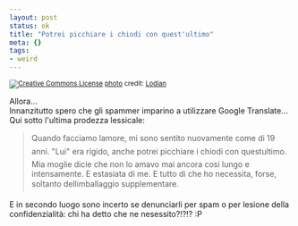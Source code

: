 ```yaml
--- 
layout: post
status: ok
title: "Potrei picchiare i chiodi con quest'ultimo"
meta: {}
tags: 
- weird
---
```

<a href="http://www.flickr.com/photos/7685019@N04/2266401268/" title="" target="_blank"><img src="http://farm3.static.flickr.com/2399/2266401268_c5191649ae.jpg" alt="" border="0" /></a>  
<small><a href="http://www.photodropper.com/creative-commons/" title="creative commons" target="_blank"><img src="http://www.lastknight.com/wp-content/plugins/photo_dropper//images/cc.gif" alt="Creative Commons License" border="0" /></a> <a href="http://www.photodropper.com/photos/" target="_blank">photo</a> credit: <a href="http://www.flickr.com/people/Lodian/" title="Lodian" target="_blank">Lodian</a></small>
  
Allora...  
Innanzitutto spero che gli spammer imparino a utilizzare Google Translate... Qui sotto l'ultima prodezza lessicale:  
  
> Quando facciamo lamore, mi sono sentito nuovamente come di 19 anni. "Lui" era rigido, anche potrei picchiare i chiodi con questultimo. Mia moglie dicie che non lo amavo mai ancora cosi lungo e intensamente. E estasiata di me. E tutto di che ho necessita, forse, soltanto dellimballaggio supplementare.
  
E in secondo luogo sono incerto se denunciarli per spam o per lesione della confidenzialità: chi ha detto che ne nesessito?!?!? :P
